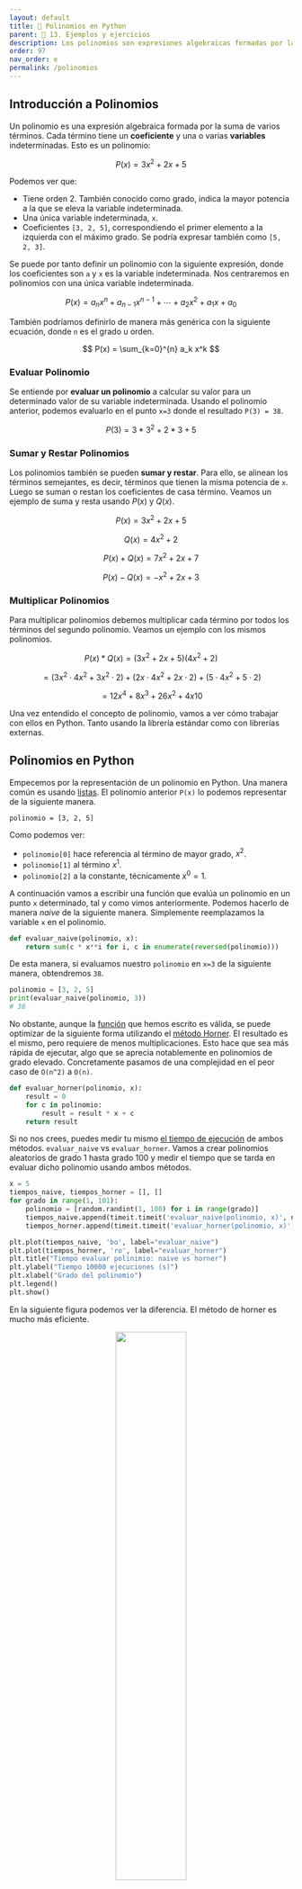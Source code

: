 ```yaml
---
layout: default
title: 📙 Polinomios en Python
parent: 🔬 13. Ejemplos y ejercicios
description: Los polinomios son expresiones algebraicas formadas por la suma de varios términos. Tienen aplicación en finanzas, criptografía, matemáticas estadística e ingeniería. Vemos cómo usarlos en Python.
order: 97
nav_order: e
permalink: /polinomios
---
```


## Introducción a Polinomios

Un polinomio es una expresión algebraica formada por la suma de varios términos. Cada término tiene un **coeficiente** y una o varias **variables** indeterminadas.
Esto es un polinomio:

$$
P(x) = 3x^2 + 2x + 5
$$

Podemos ver que:
* Tiene orden 2. También conocido como grado, indica la mayor potencia a la que se eleva la variable indeterminada.
* Una única variable indeterminada, `x`.
* Coeficientes `[3, 2, 5]`, correspondiendo el primer elemento a la izquierda con el máximo grado. Se podría expresar también como `[5, 2, 3]`.


Se puede por tanto definir un polinomio con la siguiente expresión, donde los coeficientes son `a` y `x` es la variable indeterminada.
Nos centraremos en polinomios con una única variable indeterminada.

$$
P(x) = a_n x^n + a_{n-1} x^{n-1} + \cdots + a_2 x^2 + a_1 x + a_0
$$

También podríamos definirlo de manera más genérica con la siguiente ecuación, donde `n` es el grado u orden.

$$
P(x) = \sum_{k=0}^{n} a_k x^k
$$

### Evaluar Polinomio

Se entiende por **evaluar un polinomio** a calcular su valor para un determinado valor de su variable indeterminada.
Usando el polinomio anterior, podemos evaluarlo en el punto `x=3` donde el resultado `P(3) = 38`.


$$
P(3) = 3* 3^2 + 2*3 + 5
$$

### Sumar y Restar Polinomios

Los polinomios también se pueden **sumar y restar**. Para ello, se alinean los términos semejantes, es decir, términos que tienen la misma potencia de `x`.
Luego se suman o restan los coeficientes de casa término. Veamos un ejemplo de suma y resta usando $P(x)$ y $Q(x)$.

$$
P(x) = 3x^2 + 2x + 5
$$

$$
Q(x) = 4x^2 + 2
$$

$$
P(x) + Q(x) = 7x^2 + 2x + 7
$$

$$
P(x) - Q(x) = -x^2 + 2x + 3
$$

### Multiplicar Polinomios

Para multiplicar polinomios debemos multiplicar cada término por todos los términos del segundo polinomio.
Veamos un ejemplo con los mismos polinomios.

$$
P(x) * Q(x) = (3x^2 + 2x + 5)(4x^2 + 2)
$$

$$
= (3x^2 \cdot 4x^2 + 3x^2 \cdot 2) + (2x \cdot 4x^2 + 2x \cdot 2) + (5 \cdot 4x^2 + 5 \cdot 2)
$$


$$
= 12x^4 + 8x^3 + 26x^2 + 4x 10
$$

Una vez entendido el concepto de polinomio, vamos a ver cómo trabajar con ellos en Python.
Tanto usando la librería estándar como con librerías externas.

## Polinomios en Python

Empecemos por la representación de un polinomio en Python. Una manera común es usando [listas](https://ellibrodepython.com/listas-en-python).
El polinomio anterior `P(x)` lo podemos representar de la siguiente manera.

```
polinomio = [3, 2, 5]
```

Como podemos ver:
* `polinomio[0]` hace referencia al término de mayor grado, $x^2$.
* `polinomio[1]` al término $x^1$.
* `polinomio[2]` a la constante, técnicamente $x^0 = 1$.

A continuación vamos a escribir una función que evalúa un polinomio en un punto `x` determinado, tal y como vimos anteriormente.
Podemos hacerlo de manera *naive* de la siguiente manera. Simplemente reemplazamos la variable `x` en el polinomio.

```python
def evaluar_naive(polinomio, x):
    return sum(c * x**i for i, c in enumerate(reversed(polinomio)))
```

De esta manera, si evaluamos nuestro `polinomio` en `x=3` de la siguiente manera, obtendremos `38`.

```python
polinomio = [3, 2, 5]
print(evaluar_naive(polinomio, 3))
# 38
```

No obstante, aunque la [función](https://ellibrodepython.com/funciones-en-python) que hemos escrito es válida, se puede optimizar de la siguiente forma utilizando el [método Horner](https://en.wikipedia.org/wiki/Horner%27s_method).
El resultado es el mismo, pero requiere de menos multiplicaciones. Esto hace que sea más rápida de ejecutar, algo que se aprecia notablemente en polinomios de grado elevado.
Concretamente pasamos de una complejidad en el peor caso de `O(n^2)` a `O(n)`.

```python
def evaluar_horner(polinomio, x):
    result = 0
    for c in polinomio:
        result = result * x + c
    return result
```

Si no nos crees, puedes medir tu mismo [el tiempo de ejecución](https://ellibrodepython.com/tiempo-ejecucion-python) de ambos métodos. `evaluar_naive` vs `evaluar_horner`.
Vamos a crear polinomios aleatorios de grado 1 hasta grado 100 y medir el tiempo que se tarda en evaluar dicho polinomio usando ambos métodos.

```python
x = 5
tiempos_naive, tiempos_horner = [], []
for grado in range(1, 101):
    polinomio = [random.randint(1, 100) for i in range(grado)]
    tiempos_naive.append(timeit.timeit('evaluar_naive(polinomio, x)', number=10000, globals=globals()))
    tiempos_horner.append(timeit.timeit('evaluar_horner(polinomio, x)', number=10000, globals=globals()))

plt.plot(tiempos_naive, 'bo', label="evaluar_naive")
plt.plot(tiempos_horner, 'ro', label="evaluar_horner")
plt.title("Tiempo evaluar polinimio: naive vs horner")
plt.ylabel("Tiempo 10000 ejecuciones (s)")
plt.xlabel("Grado del polinomio")
plt.legend()
plt.show()
```

En la siguiente figura podemos ver la diferencia. El método de horner es mucho más eficiente.

<center><img src="https://github.com/ellibrodepython/blog/blob/main/img/naive_vs_horner.png?raw=true" style="width:50%"></center>

Por otro lado, sumar y restar polinomios es relativamente fácil. Sean `p` y `q` dos polinomios que queremos sumar o restar, lo podemos expresar en Python de la siguiente forma.
Es importante notar que esta implementación es la más sencilla posible, y asume que el grado de ambos polinomios es igual, es decir, que la `len()` de los coeficientes es igual.

```python
# resta. sólo válida para p y q del mismo grado
resta = [a - b for a, b in zip(p, q)]

# suma. sólo válida para p y q del mismo grado
suma = [a + b for a, b in zip(p, q)]
```

Sin embargo esta implementación es poco práctica, ya que es posible que queramos sumar polinomios de distinto grado.
Para permitir esto, podemos usar `zip_longest` de la siguiente forma. El `[::-1]` simplemente invierte la lista, poniendo los elementos de derecha a izquierda.

```python
from itertools import zip_longest

def suma_polinomios(p, q):
    return [pp+qq for pp, qq in zip_longest(p[::-1], q[::-1], fillvalue=0)][::-1]

def resta_polinomios(p, q):
    return [pp-qq for pp, qq in zip_longest(p[::-1], q[::-1], fillvalue=0)][::-1]
```

Por otro lado, si queremos multiplicar polinomios, podemos hacer lo siguiente. Con `[0]*` simplemente iniciamos una lista con longitud `len(p) + len(q) - 1` llena de ceros.

```python
def multiplica_polinomios(p, q):
    resultado = [0] * (len(p) + len(q) - 1)
    for i, pp in enumerate(p):
        for j, qq in enumerate(q):
            resultado[i + j] += pp * qq
    return resultado
```

Veamos un ejemplo usando `p` y `q` usando las funciones anteriormente descritas para sumar, restar y multiplicar polinomios.

```python
p = [3, 2, 5]
q = [4, 0, 2]

print(suma_polinomios(p, q))
# [5, 3, 3, 4]

print(resta_polinomios(p, q))
# [-5, -3, -1, 2]

print(multiplica_polinomios(p, q))
# [12, 8, 26, 4, 10]
```

## Polinomios con numpy

En el apartado anterior hemos visto cómo implementar en Python diferentes operaciones sobre polinomios.
Aunque consideramos que es importante entender cómo funcionan estas operaciones y hacer estos ejemplos a modos de ejercicio, en la práctica es más común usar librerías externas.
Esto nos ahorra escribir el código y es también más seguro, sobre todo cuando se trabaja con librerías ampliamente probadas como `numpy`.

Podemos realizar las mismas operaciones usando `numpy`, en concreto:
* `polyval` para evaluar.
* `polyadd` para sumar.
* `polysub` para restar.
* `polymul` para multiplicar.

```python
p = [3, 2, 5]
q = [4, 0, 2]

print(numpy.polynomial.polynomial.polyval(3, p[::-1]))
# 38.0

print(numpy.flipud(numpy.polynomial.polynomial.polyadd(p[::-1], q[::-1])))
# [7. 2. 7.]

print(numpy.flipud(numpy.polynomial.polynomial.polysub(p[::-1], q[::-1])))
# [-1.  2.  3.]

print(numpy.flipud(numpy.polynomial.polynomial.polymul(p[::-1], q[::-1])))
# [12.  8. 26.  4. 10.]
```

Es importante notar que `numpy` considera que los coeficientes están en orden inverso a lo que sería lógico pensar.
Es decir, $3x^2 + 2x + 5$ puede ser expresado de dos formas:
* `[3, 2, 5]`. En nuestra opinión resulta lo más lógico, al seguir el orden natural de como los polinomios se suelen ordenar.
* `[5, 2, 3]`. Se invirtie el orden de los coeficientes, como hace `numpy`.

Para que podemos comparar los resultados, usamos `[::-1]` y `flipud` para invertir el orden de los coeficientes.
